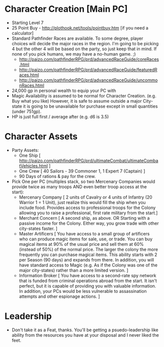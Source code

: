 # Character Creation [Main PC]

 * Starting Level 7
 * 25 Point Buy - http://plothook.net/tools/pointbuy.htm [if you need a calculator]
 * Standard Pathfinder Races are available. To some degree, player choices will decide the major races in the region. I'm going to be picking 4 but the other 4 will be based on the party, so just keep that in mind. If none of you pick humans, we may have a no-human game. ;)
	* http://paizo.com/pathfinderRPG/prd/advancedRaceGuide/coreRaces.html 
	* http://paizo.com/pathfinderRPG/prd/advancedRaceGuide/featuredRaces.html
	* http://paizo.com/pathfinderRPG/prd/advancedRaceGuide/uncommonRaces.html 
 * 24,000 gp in personal wealth to equip your PC with
 * Magic Availability is assumed to be normal for Character Creation. (e.g. Buy what you like) However, it is safe to assume outside a major City-state it is going to be unavailable for purchase except in small quantities (under 751gp).
 * HP is just full first / average after (e.g. d6 is 3.5)

# Character Assets

 * Party Assets:
	* One Ship [ http://paizo.com/pathfinderRPG/prd/ultimateCombat/ultimateCombatVehicles.html ]
	* One Crew [ 40 Sailors - 39 Commoner 1, 1 Expert 7 (Captain) ]
	* 90 Days of rations & pay for the crew.
 * Pick One per PC (multiples stack, so two Mercenary Companies would provide twice as many troops AND even better troop access at the start):
	* Mercenary Company [ 2 units of Cavalry or 4 units of Infantry (20 Warrior 1 = 1 Unit), just realize this would fill the ship when you include food. Provides access to professional troops for the Colony allowing you to raise a professional, first rate military from the start.]
	* Merchant Concern [ A second ship, as above. OR Starting with a passive income for the Colony. Either way, you grow trade with other city-states faster. ]
	* Master Artificers [ You have access to a small group of artificers who can produce magic items for sale, use, or trade. You can buy magical items at 90% of the usual price and sell them at 60% (instead of 50%) of the normal price. The larger the colony the more frequently you can purchase magical items. This ability starts with 2 per Season (90 days) and expands from there. In addition, you will have standard access to Magic (e.g. As if the Colony was one of the major city-states) rather than a more limited version. ]
	* Information Broker [ You have access to a second-rate spy network that is funded from criminal operations abroad from the start. It isn't perfect, but it is capable of providing you with valuable information. In addition, your PCs would be less vulnerable to assassination attempts and other espionage actions. ]

# Leadership
 * Don't take it as a Feat, thanks. You'll be getting a psuedo-leadership like ability from the resources you have at your disposal and I never liked the feet.

